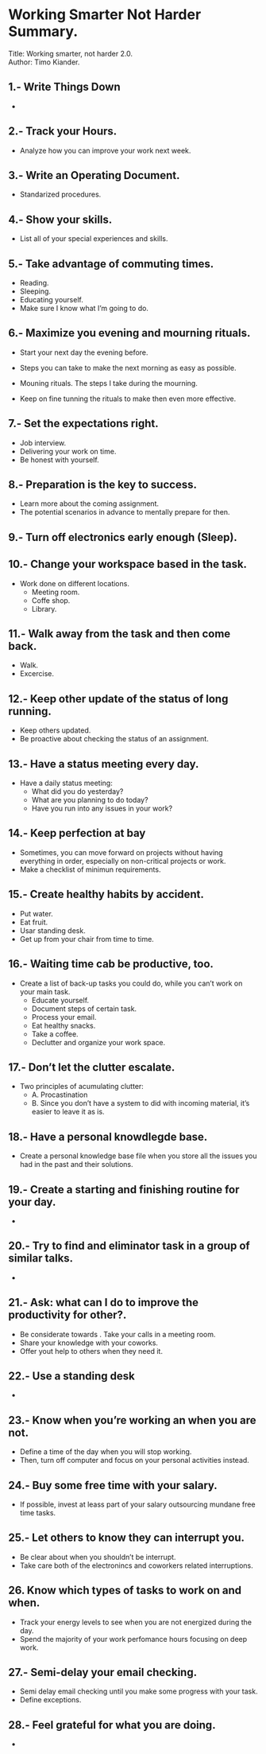 # Working Smarter Not Harder Summary.
Title: Working smarter, not harder 2.0.   
Author: Timo Kiander.

## 1.-  Write Things Down
- 


## 2.- Track your Hours.
- Analyze how you can improve your work next week.


## 3.- Write an Operating Document.
- Standarized procedures. 


## 4.- Show your skills.
- List all of your special experiences and skills.

## 5.- Take advantage of commuting times.
- Reading.
- Sleeping.
- Educating yourself.
- Make sure I know what I’m going to do.

  
## 6.- Maximize you evening and mourning rituals.
- Start your next day the evening before.
- Steps you can take to make the next morning as easy as possible.
- Mouning rituals. The steps I take during the mourning.

- Keep on fine tunning the rituals to make then even more effective.

  
## 7.- Set the expectations right.
- Job interview.
- Delivering your work on time.
- Be honest with yourself.


## 8.- Preparation is the key to success.
- Learn more about the coming assignment.
- The potential scenarios in advance to mentally prepare for then.


## 9.- Turn off electronics early enough (Sleep).


## 10.- Change your workspace based in the task.
- Work done on different locations.
    - Meeting room.
    - Coffe shop.
    - Library.


## 11.- Walk away from the task and then come back.
- Walk.
- Excercise.


## 12.-  Keep other update of the status of long running.
- Keep others updated.
- Be proactive about checking the status of an assignment.


## 13.-  Have a status meeting every day.
- Have a daily status meeting:
  -   What did you do yesterday?
  -   What are you planning to do today?
  -   Have you run into any issues in your work?


## 14.- Keep perfection at bay
- Sometimes, you can move forward on projects without having everything in order, especially on non-critical projects or work.
- Make a checklist of minimun requirements.

## 15.- Create healthy habits by accident.
- Put water.
- Eat fruit.
- Usar standing desk.
- Get up from your chair from time to time.


## 16.- Waiting time cab be productive, too.

- Create a list of back-up tasks you could do, while you can’t work on your main task.
    - Educate yourself.
    - Document steps of certain task.
    - Process your email.
    - Eat healthy snacks.
    - Take a coffee.
    - Declutter and organize your work space.


## 17.- Don’t let the clutter escalate.
- Two principles of acumulating clutter:
  - A. Procastination
  - B. Since you don’t have a system to did with incoming material, it’s easier to leave it as is.


## 18.- Have a personal knowdlegde base.
- Create a personal knowledge base file when you store all the issues you had in the past and their solutions.


## 19.-  Create a starting and finishing routine for your day.
-

## 20.- Try to find and eliminator task in a group of similar talks.
-

## 21.- Ask: what can I do to improve the productivity for other?.
- Be considerate towards . Take your calls in a meeting room.
- Share your knowledge with your coworks.
- Offer yout help to others when they need it.


## 22.- Use a standing desk
-

## 23.- Know when you’re working an when you are not.
- Define a time of the day when you will stop working.
- Then, turn off computer and focus on your personal activities instead.


## 24.- Buy some free time with your salary.

- If possible, invest at leass part of your salary outsourcing mundane free time tasks.


## 25.- Let others to know they can interrupt you.

- Be clear about when you shouldn’t be interrupt.
- Take care both of the electronincs and coworkers  related interruptions.


## 26. Know which types of tasks to work on and when.
- Track your energy levels to see when you are not energized during the day.
- Spend the majority of your work perfomance hours focusing on deep work.


## 27.- Semi-delay your email checking.
- Semi delay email checking until you make some progress with your task.
- Define exceptions.


## 28.-  Feel grateful for what you are doing.
-
